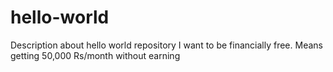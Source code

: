 # hello-world
Description about hello world repository
I want to be financially free. Means getting 50,000 Rs/month without earning
